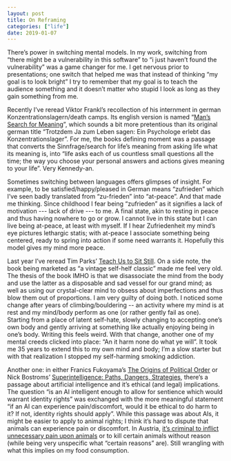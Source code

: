 ```yaml
---
layout: post
title: On Reframing
categories: ["life"]
date: 2019-01-07
---
```

There’s power in switching mental models. In my work, switching from “there might be a vulnerability in this software” to “i just haven’t found the vulnerability” was a game changer for me. I get nervous prior to presentations; one switch that helped me was that instead of thinking “my goal is to look bright” I try to remember that my goal is to teach the audience something and it doesn’t matter who stupid I look as long as they gain something from me.

Recently I’ve reread Viktor Frankl’s recollection of his internment in german Konzentrationslagern/death camps. Its english version is named “[Man’s Search for Meaning](https://amzn.to/2QuHaPE)”, which sounds a bit more pretentious than its original german title “Trotzdem Ja zum Leben sagen: Ein Psychologe erlebt das Konzentrationslager”. For me, the books defining moment was a passage that converts the Sinnfrage/search for life’s meaning from asking life what its meaning is, into “life asks each of us countless small questions all the time; the way you choose your personal answers and actions gives meaning to your life”. Very Kennedy-an.

Sometimes switching between languages offers glimpses of insight. For example, to be satisfied/happy/pleased in German means “zufrieden” which I’ve seen badly translated from “zu-frieden” into “at-peace”. And that made me thinking. Since childhood I fear being “zufrieden” as it signifies a lack of motivation --- lack of drive --- to me. A final state, akin to resting in peace and thus having nowhere to go or grow. I cannot live in this state but I can live being at-peace, at least with myself. If I hear Zufriedenheit my mind’s eye pictures lethargic statis; with at-peace I associate something being centered, ready to spring into action if some need warrants it. Hopefully this model gives my mind more peace.

Last year I’ve reread Tim Parks’ [Teach Us to Sit Still](https://amzn.to/2Qvi3fE). On a side note, the book being marketed as “a vintage self-helf classic” made me feel very old. The thesis of the book IMHO is that we disassociate the mind from the body and use the latter as a disposable and sad vessel for our grand mind; as well as using our crystal-clear mind to obsess about imperfections and thus blow them out of proportions. I am very guilty of doing both. I noticed some change after years of climbing/bouldering -- an activity where my mind is at rest and my mind/body perform as one (or rather gently fail as one). Starting from a place of latent self-hate, slowly changing to accepting one’s own body and gently arriving at something like actually enjoying being in one’s body. Writing this feels weird. With that change, another one of my mental creeds clicked into place: “An it harm none do what ye will”. It took me 35 years to extend this to my own mind and body; I’m a slow starter but with that realization I stopped my self-harming smoking addiction.

Another one: in either Franics Fukoyama’s [The Origins of Political Order](https://amzn.to/2AxJwse) or Nick Bostroms’ [Superintelligence: Paths, Dangers, Strategies](https://amzn.to/2AAEYRQ), there’s a passage about artificial intelligence and it’s ethical (and legal) implications. The question “is an AI intelligent enough to allow for sentience which would warrant identity rights” was exchanged with the more meaningful statement “if an AI can experience pain/discomfort, would it be ethical to do harm to it? If not, identity rights should apply”. While this passage was about AIs, it might be easier to apply to animal rights; I think it’s hard to dispute that animals can experience pain or discomfort. In Austria, [it’s criminal to inflict unnecessary pain upon animals](https://www.jusline.at/gesetz/stgb/paragraf/222) or to kill certain animals without reason (while being very unspecific what “certain reasons” are). Still wrangling with what this implies on my food consumption.

